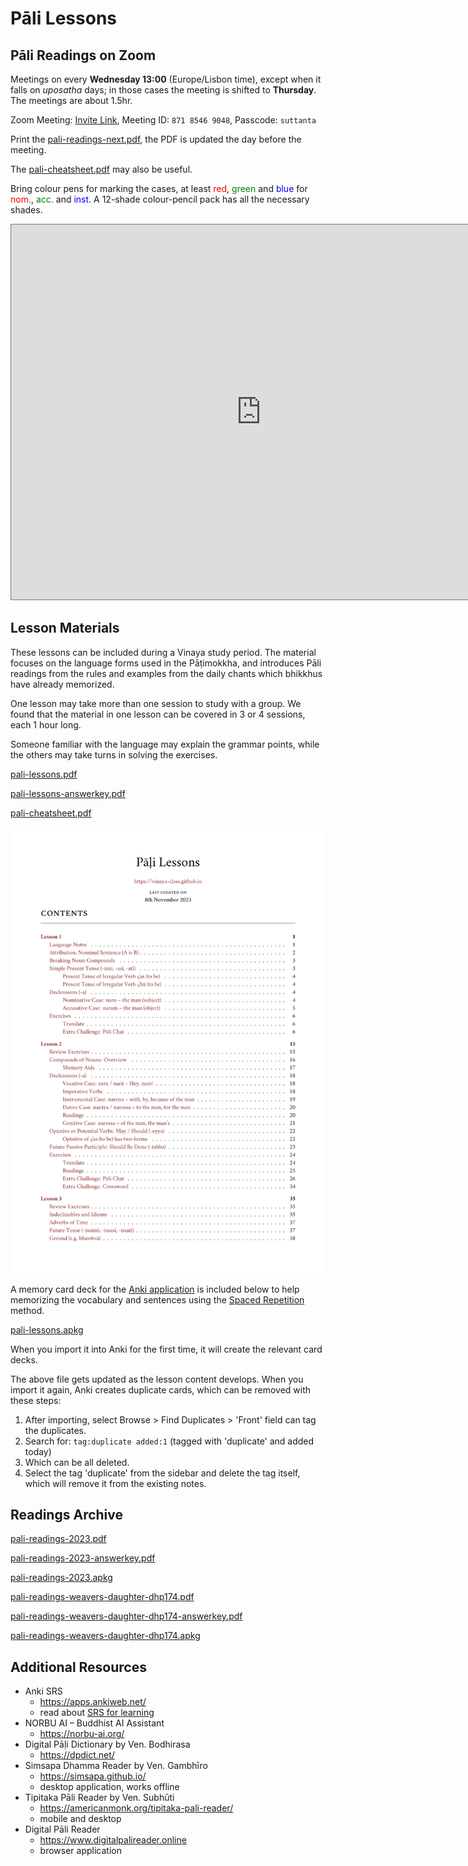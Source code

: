 # Pāli Lessons

## Pāli Readings on Zoom

Meetings on every **Wednesday 13:00** (Europe/Lisbon time), except when it falls on *uposatha* days; in those cases the meeting is shifted to **Thursday**. The meetings are about 1.5hr.

Zoom Meeting: [Invite Link][zoom-link], Meeting ID: `871 8546 9048`, Passcode: `suttanta`

Print the [pali-readings-next.pdf](./includes/docs/pali-readings-next.pdf), the PDF is updated the day before the meeting.

The [pali-cheatsheet.pdf](./includes/docs/pali-cheatsheet.pdf) may also be useful.

Bring colour pens for marking the cases, at least
<span style="color: red">red</span>,
<span style="color: green">green</span> and
<span style="color: blue">blue</span>
for
<span style="color: red">nom.</span>,
<span style="color: green">acc.</span> and
<span style="color: blue">inst</span>.
A 12-shade colour-pencil pack has all the necessary shades.

[zoom-link]: https://us02web.zoom.us/j/87185469048?pwd=b9RVHZm6Tfrm1AIMIQ5st657X8twdq.1

<iframe src="https://calendar.google.com/calendar/embed?height=600&wkst=2&ctz=Europe%2FLisbon&title=P%C4%81li%20Readings&src=Y185NTYzYzc3OWJkYTdhYWUyMzY0ZWE0M2QxZmZkMTI3M2JmNDQ0MTk4NTliMGNiZDA5N2M0MjA5YjVjZjRkMWFiQGdyb3VwLmNhbGVuZGFyLmdvb2dsZS5jb20&src=Y183OTY3NGJjMDcwYzcxNDgwNzFjMzMxNGUxNjVhMjEyY2JiOGYzNTIwMTExYzQyNjQ2ODRkMzhkNTdhNTdjMGU1QGdyb3VwLmNhbGVuZGFyLmdvb2dsZS5jb20&color=%237CB342&color=%23009688" style="border:solid 1px #777" width="800" height="600" frameborder="0" scrolling="no"></iframe>

## Lesson Materials

These lessons can be included during a Vinaya study period. The material focuses on the language forms used in the Pāṭimokkha, and introduces Pāli readings from the rules and examples from the daily chants which bhikkhus have already memorized.

One lesson may take more than one session to study with a group. We found that the material in one lesson can be covered in 3 or 4 sessions, each 1 hour long.

Someone familiar with the language may explain the grammar points, while the others may take turns in solving the exercises.

[pali-lessons.pdf](./includes/docs/pali-lessons.pdf)

[pali-lessons-answerkey.pdf](./includes/docs/pali-lessons-answerkey.pdf)

[pali-cheatsheet.pdf](./includes/docs/pali-cheatsheet.pdf)

[![Pali Lessons](./includes/docs/pali-lessons-thumb.png)](./includes/docs/pali-lessons.pdf)

A memory card deck for the [Anki application](https://apps.ankiweb.net/) is included below to help memorizing the vocabulary and sentences using the [Spaced Repetition](https://gwern.net/spaced-repetition) method.

[pali-lessons.apkg](./includes/docs/pali-lessons.apkg)

When you import it into Anki for the first time, it will create the relevant card decks.

The above file gets updated as the lesson content develops. When you import it again, Anki creates duplicate cards, which can be removed with these steps:

1. After importing, select Browse > Find Duplicates > 'Front' field can tag the duplicates.
2. Search for: `tag:duplicate added:1` (tagged with 'duplicate' and added today)
3. Which can be all deleted.
4. Select the tag 'duplicate' from the sidebar and delete the tag itself, which will remove it from the existing notes.

## Readings Archive

[pali-readings-2023.pdf](./includes/docs/pali-readings-2023.pdf)

[pali-readings-2023-answerkey.pdf](./includes/docs/pali-readings-2023-answerkey.pdf)

[pali-readings-2023.apkg](./includes/docs/pali-readings-2023.apkg)

[pali-readings-weavers-daughter-dhp174.pdf](./includes/docs/pali-readings-weavers-daughter-dhp174.pdf)

[pali-readings-weavers-daughter-dhp174-answerkey.pdf](./includes/docs/pali-readings-weavers-daughter-dhp174-answerkey.pdf)

[pali-readings-weavers-daughter-dhp174.apkg](./includes/docs/pali-readings-weavers-daughter-dhp174.apkg)

## Additional Resources

- Anki SRS
  - <https://apps.ankiweb.net/>
  - read about [SRS for learning](https://gwern.net/spaced-repetition)
- NORBU AI – Buddhist AI Assistant
  - <https://norbu-ai.org/>
- Digital Pāḷi Dictionary by Ven. Bodhirasa
  - <https://dpdict.net/>
- Simsapa Dhamma Reader by Ven. Gambhīro
  - <https://simsapa.github.io/>
  - desktop application, works offline
- Tipitaka Pāli Reader by Ven. Subhūti
  - <https://americanmonk.org/tipitaka-pali-reader/>
  - mobile and desktop
- Digital Pāli Reader
  - <https://www.digitalpalireader.online>
  - browser application

